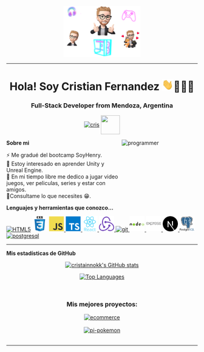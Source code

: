 <p align="center"> 
  <img width="40%" src= "https://raw.githubusercontent.com/cristiannokk/cristiannokk/main/Sin%20título-5.png" />
</p>
<hr>
<h1 align="center"> Hola! Soy Cristian Fernandez <img src="https://raw.githubusercontent.com/ABSphreak/ABSphreak/master/gifs/Hi.gif" width="30px" height="30px">👨🏼‍💻</h1>
<h3 align="center">Full-Stack Developer from Mendoza, Argentina</h3>

<p align="center">
 <a href="https://www.linkedin.com/in/cristianfernandez99" target="blank"><img align="center" src="https://cdn-icons-png.flaticon.com/512/1384/1384072.png" alt="cris" height="45px" width="45px" /></a>
   <a href = "mailto: cristiannokk@gmail.com"><img align="center" src="https://cdn-icons-png.flaticon.com/512/3781/3781615.png" height="50px" width="50px" /></a>
</p>
</p>

<img align="right" width="200px" height="200px" alt="programmer" src="https://media1.giphy.com/labs/images/api.gif" />

**Sobre mi**
  
  ⚡ Me gradué del bootcamp SoyHenry.<br>
  🧠 Estoy interesado en aprender Unity y Unreal Engine.<br>
  🤖 En mi tiempo libre me dedico a jugar video juegos, ver peliculas, series y estar con amigos.<br>
  💬Consultame lo que necesites 😁.<br>

**Lenguajes y herramientas que conozco...**
  <p align="left">
  
<a href="https://developer.mozilla.org/en-US/docs/Glossary/HTML5" target="_blank" rel="noreferrer"><img src="https://raw.githubusercontent.com/danielcranney/readme-generator/main/public/icons/skills/html5-colored.svg" width="36" height="36" alt="HTML5" /></a><label></label>
<a href="https://www.w3schools.com/css/" target="_blank"> <img src="https://raw.githubusercontent.com/devicons/devicon/master/icons/css3/css3-original-wordmark.svg" alt="css3" width="40" height="40"/></a>
<a href="https://developer.mozilla.org/en-US/docs/Web/JavaScript" target="_blank"> <img src="https://raw.githubusercontent.com/devicons/devicon/master/icons/javascript/javascript-original.svg" alt="javascript" width="40" height="40"/> </a>
<a href="https://www.typescriptlang.org/" target="_blank"> <img src="https://raw.githubusercontent.com/devicons/devicon/master/icons/typescript/typescript-original.svg" alt="typescript" width="40" height="40"/> </a>
<a href="https://reactjs.org/" target="_blank"> <img src="https://raw.githubusercontent.com/devicons/devicon/master/icons/react/react-original-wordmark.svg" alt="react" width="40" height="40"/> </a>
<a href="https://redux.js.org" target="_blank"> <img src="https://raw.githubusercontent.com/devicons/devicon/master/icons/redux/redux-original.svg" alt="redux" width="40" height="40"/> </a> 
<a href="https://git-scm.com/" target="_blank"> <img src="https://www.vectorlogo.zone/logos/git-scm/git-scm-icon.svg" alt="git" width="40" height="40"/> </a>
<a href="https://nodejs.org" target="_blank"> <img src="https://raw.githubusercontent.com/devicons/devicon/master/icons/nodejs/nodejs-original-wordmark.svg" alt="nodejs" width="40" height="40"/> </a> 
<a href="https://expressjs.com" target="_blank"> <img src="https://raw.githubusercontent.com/devicons/devicon/master/icons/express/express-original-wordmark.svg" alt="express" width="40" height="40"/> </a>
<a href="https://nextjs.org" target="_blank"> <img src="https://raw.githubusercontent.com/devicons/devicon/master/icons/nextjs/nextjs-original.svg" alt="nestjs" width="40" height="40"/>  </a> 
<a href="https://www.postgresql.org" target="_blank"> <img src="https://raw.githubusercontent.com/devicons/devicon/master/icons/postgresql/postgresql-original-wordmark.svg" alt="postgresql" width="40" height="40"/> </a>
<a href="https://sequelize.org/" target="_blank"> <img src="https://seeklogo.com/images/S/sequelize-logo-9A5075DB9F-seeklogo.com.png" alt="postgresql" width="40" height="40"/> </a>
</p>
 <hr>
 
 <b> Mis estadísticas de GitHub </b>
 <p width="70%" align="center">
 <a href="http://www.github.com/Matiaspp96"><img src="https://github-readme-stats.vercel.app/api?username=cristiannokk&show_icons=true&hide=stars,issues,contribs&count_private=true&theme=nightowl" alt="cristainnokk's GitHub stats" /></a>
</p>
<p width="70%" align="center" > 
<a href="https://github.com/cristiannokk" align="left"><img src="https://github-readme-stats.vercel.app/api/top-langs/?username=cristiannokk&layout=compact&langs_count=10&theme=nightowl&custom_title=Top%20%Languages" alt="Top Languages" /></a>
</p>
<br/>

<h3 align='center'> Mis mejores proyectos:</h3>

<p>
<div align='center'>
<a href="https://github.com/cristiannokk/PF-04-Ecommerce"><img width="296" height="190" src="https://github-readme-stats.vercel.app/api/pin/?username=Matiaspp96&repo=PF-04-Ecommerce&theme=nightowl" alt="ecommerce"></a>
</div>
<br />
<div align='center'>
<a href="https://github.com/cristiannokk/Pt04-PI-Pokemon"><img width="296" height="190" src="https://github-readme-stats.vercel.app/api/pin/?username=cristiannokk&repo=Pt04-PI-Pokemon&theme=nightowl" alt="pi-pokemon"></a>
</div>
<br />
<hr>
</p>
